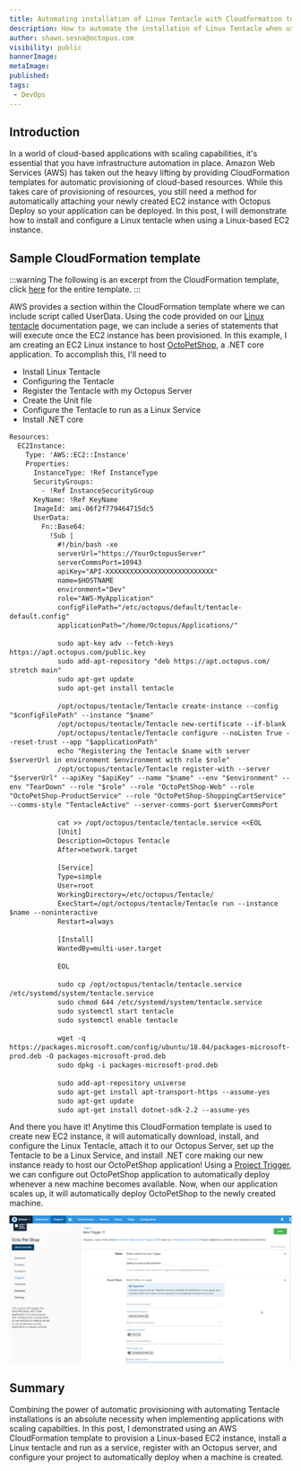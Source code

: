 ```yaml
---
title: Automating installation of Linux Tentacle with Cloudformation templates
description: How to automate the installation of Linux Tentacle when using an AWS Cloudformation template.
author: shawn.sesna@octopus.com
visibility: public
bannerImage: 
metaImage: 
published: 
tags:
 - DevOps
---
```


## Introduction
In a world of cloud-based applications with scaling capabilities, it's essential that you have infrastructure automation in place.  Amazon Web Services (AWS) has taken out the heavy lifting by providing CloudFormation templates for automatic provisioning of cloud-based resources.  While this takes care of provisioning of resources, you still need a method for automatically attaching your newly created EC2 instance with Octopus Deploy so your application can be deployed.  In this post, I will demonstrate how to install and configure a Linux tentacle when using a Linux-based EC2 instance.

## Sample CloudFormation template
:::warning
The following is an excerpt from the CloudFormation template, click [here](SampleCloudFormation.yaml) for the entire template.
:::

AWS provides a section within the CloudFormation template where we can include script called UserData.  Using the code provided on our [Linux tentacle](https://octopus.com/docs/infrastructure/deployment-targets/linux/tentacle) documentation page, we can include a series of statements that will execute once the EC2 instance has been provisioned.  In this example, I am creating an EC2 Linux instance to host [OctoPetShop](https://github.com/OctopusSamples/OctoPetShop), a .NET core application.  To accomplish this, I'll need to

- Install Linux Tentacle
- Configuring the Tentacle
- Register the Tentacle with my Octopus Server
- Create the Unit file
- Configure the Tentacle to run as a Linux Service
- Install .NET core

```
Resources:
  EC2Instance:
    Type: 'AWS::EC2::Instance'
    Properties:
      InstanceType: !Ref InstanceType
      SecurityGroups:
        - !Ref InstanceSecurityGroup
      KeyName: !Ref KeyName
      ImageId: ami-06f2f779464715dc5
      UserData:
        Fn::Base64: 
          !Sub |
            #!/bin/bash -xe
            serverUrl="https://YourOctopusServer"
            serverCommsPort=10943
            apiKey="API-XXXXXXXXXXXXXXXXXXXXXXXXXXX"
            name=$HOSTNAME
            environment="Dev"
            role="AWS-MyApplication"
            configFilePath="/etc/octopus/default/tentacle-default.config"
            applicationPath="/home/Octopus/Applications/"

            sudo apt-key adv --fetch-keys https://apt.octopus.com/public.key
            sudo add-apt-repository "deb https://apt.octopus.com/ stretch main"
            sudo apt-get update
            sudo apt-get install tentacle

            /opt/octopus/tentacle/Tentacle create-instance --config "$configFilePath" --instance "$name"
            /opt/octopus/tentacle/Tentacle new-certificate --if-blank
            /opt/octopus/tentacle/Tentacle configure --noListen True --reset-trust --app "$applicationPath"
            echo "Registering the Tentacle $name with server $serverUrl in environment $environment with role $role"
            /opt/octopus/tentacle/Tentacle register-with --server "$serverUrl" --apiKey "$apiKey" --name "$name" --env "$environment" --env "TearDown" --role "$role" --role "OctoPetShop-Web" --role "OctoPetShop-ProductService" --role "OctoPetShop-ShoppingCartService" --comms-style "TentacleActive" --server-comms-port $serverCommsPort
            
            cat >> /opt/octopus/tentacle/tentacle.service <<EOL
            [Unit]
            Description=Octopus Tentacle
            After=network.target

            [Service]
            Type=simple
            User=root
            WorkingDirectory=/etc/octopus/Tentacle/
            ExecStart=/opt/octopus/tentacle/Tentacle run --instance $name --noninteractive
            Restart=always

            [Install]
            WantedBy=multi-user.target

            EOL
            
            sudo cp /opt/octopus/tentacle/tentacle.service /etc/systemd/system/tentacle.service
            sudo chmod 644 /etc/systemd/system/tentacle.service
            sudo systemctl start tentacle
            sudo systemctl enable tentacle
            
            wget -q https://packages.microsoft.com/config/ubuntu/18.04/packages-microsoft-prod.deb -O packages-microsoft-prod.deb
            sudo dpkg -i packages-microsoft-prod.deb
            
            sudo add-apt-repository universe
            sudo apt-get install apt-transport-https --assume-yes
            sudo apt-get update
            sudo apt-get install dotnet-sdk-2.2 --assume-yes
```

And there you have it!  Anytime this CloudFormation template is used to create new EC2 instance, it will automatically download, install, and configure the Linux Tentacle, attach it to our Octopus Server, set up the Tentacle to be a Linux Service, and install .NET core making our new instance ready to host our OctoPetShop application!  Using a [Project Trigger](https://octopus.com/docs/deployment-process/project-triggers), we can configure out OctoPetShop application to automatically deploy whenever a new machine becomes available.  Now, when our application scales up, it will automatically deploy OctoPetShop to the newly created machine.

![](octopetshop-project-trigger.png)

## Summary
Combining the power of automatic provisioning with automating Tentacle installations is an absolute necessity when implementing applications with scaling capabilties.  In this post, I demonstrated using an AWS CloudFormation template to provision a Linux-based EC2 instance, install a Linux tentacle and run as a service, register with an Octopus server, and configure your project to automatically deploy when a machine is created.